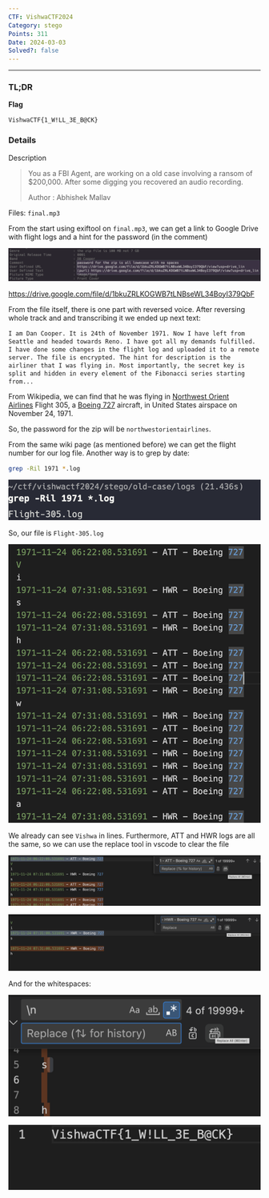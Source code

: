 ```yaml
---
CTF: VishwaCTF2024
Category: stego
Points: 311
Date: 2024-03-03
Solved?: false
---
```

----
### TL;DR

**Flag**

```
VishwaCTF{1_W!LL_3E_B@CK}
```

### Details

Description

> You as a FBI Agent, are working on a old case involving a ransom of $200,000. After some digging you recovered an audio recording. 
> 
> Author : Abhishek Mallav

Files: `final.mp3`

From the start using exiftool on `final.mp3`, we can get a link to Google Drive with flight logs and a hint for the password (in the comment)

![](assets/img-1.png)

https://drive.google.com/file/d/1bkuZRLKOGWB7tLNBseWL34BoyI379QbF

From the file itself, there is one part with reversed voice. After reversing whole track and and transcribing it we ended up next text: 

```
I am Dan Cooper. It is 24th of November 1971. Now I have left from Seattle and headed towards Reno. I have got all my demands fulfilled. I have done some changes in the flight log and uploaded it to a remote server. The file is encrypted. The hint for description is the airliner that I was flying in. Most importantly, the secret key is split and hidden in every element of the Fibonacci series starting from...
```

From Wikipedia, we can find that he was flying in [Northwest Orient Airlines](https://en.wikipedia.org/wiki/Northwest_Airlines "Northwest Airlines") Flight 305, a [Boeing 727](https://en.wikipedia.org/wiki/Boeing_727 "Boeing 727") aircraft, in United States airspace on November 24, 1971.

So, the password for the zip will be `northwestorientairlines`. 

From the same wiki page (as mentioned before) we can get the flight number for our log file. Another way is to grep by date:

```bash
grep -Ril 1971 *.log
```

![](assets/img-2.png)

So, our file is `Flight-305.log`

![](assets/img-3.png)

We already can see `Vishwa` in lines. Furthermore, ATT and HWR logs are all the same, so we can use the replace tool in vscode to clear the file

![](assets/img-4.png)

![](assets/img-5.png)

And for the whitespaces:

![](assets/img-6.png)

![](assets/img-7.png)

